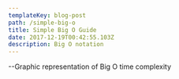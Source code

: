 ```yaml
---
templateKey: blog-post
path: /simple-big-o
title: Simple Big O Guide
date: 2017-12-19T00:42:55.103Z
description: Big O notation
---
```

\--Graphic representation of Big O time complexity
